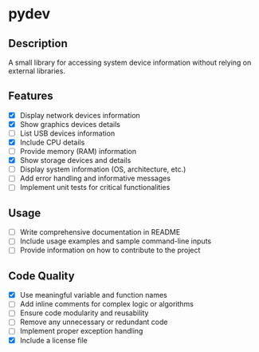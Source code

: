 # pydev

## Description
A small library for accessing system device information without relying on external libraries.

## Features
- [x] Display network devices information
- [x] Show graphics devices details
- [ ] List USB devices information
- [x] Include CPU details
- [ ] Provide memory (RAM) information
- [x] Show storage devices and details
- [ ] Display system information (OS, architecture, etc.)
- [ ] Add error handling and informative messages
- [ ] Implement unit tests for critical functionalities

## Usage
- [ ] Write comprehensive documentation in README
- [ ] Include usage examples and sample command-line inputs
- [ ] Provide information on how to contribute to the project

## Code Quality
- [x] Use meaningful variable and function names
- [ ] Add inline comments for complex logic or algorithms
- [ ] Ensure code modularity and reusability
- [ ] Remove any unnecessary or redundant code
- [ ] Implement proper exception handling
- [x] Include a license file

